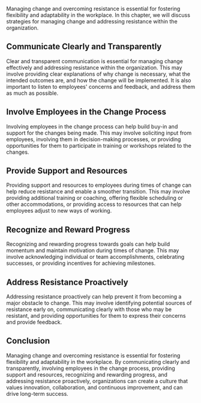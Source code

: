 
Managing change and overcoming resistance is essential for fostering flexibility and adaptability in the workplace. In this chapter, we will discuss strategies for managing change and addressing resistance within the organization.

Communicate Clearly and Transparently
-------------------------------------

Clear and transparent communication is essential for managing change effectively and addressing resistance within the organization. This may involve providing clear explanations of why change is necessary, what the intended outcomes are, and how the change will be implemented. It is also important to listen to employees' concerns and feedback, and address them as much as possible.

Involve Employees in the Change Process
---------------------------------------

Involving employees in the change process can help build buy-in and support for the changes being made. This may involve soliciting input from employees, involving them in decision-making processes, or providing opportunities for them to participate in training or workshops related to the changes.

Provide Support and Resources
-----------------------------

Providing support and resources to employees during times of change can help reduce resistance and enable a smoother transition. This may involve providing additional training or coaching, offering flexible scheduling or other accommodations, or providing access to resources that can help employees adjust to new ways of working.

Recognize and Reward Progress
-----------------------------

Recognizing and rewarding progress towards goals can help build momentum and maintain motivation during times of change. This may involve acknowledging individual or team accomplishments, celebrating successes, or providing incentives for achieving milestones.

Address Resistance Proactively
------------------------------

Addressing resistance proactively can help prevent it from becoming a major obstacle to change. This may involve identifying potential sources of resistance early on, communicating clearly with those who may be resistant, and providing opportunities for them to express their concerns and provide feedback.

Conclusion
----------

Managing change and overcoming resistance is essential for fostering flexibility and adaptability in the workplace. By communicating clearly and transparently, involving employees in the change process, providing support and resources, recognizing and rewarding progress, and addressing resistance proactively, organizations can create a culture that values innovation, collaboration, and continuous improvement, and can drive long-term success.
